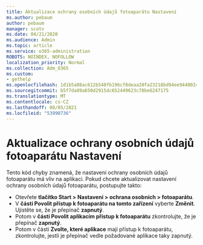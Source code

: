 ```yaml
---
title: Aktualizace ochrany osobních údajů fotoaparátu Nastavení
ms.author: pebaum
author: pebaum
manager: scotv
ms.date: 04/21/2020
ms.audience: Admin
ms.topic: article
ms.service: o365-administration
ROBOTS: NOINDEX, NOFOLLOW
localization_priority: Normal
ms.collection: Adm_O365
ms.custom:
- gethelp
ms.openlocfilehash: 1d1b5a08ac612b548fb196cf8deaa20fa23218bd94ee9440024d7b1b7561c7b1
ms.sourcegitcommit: b5f7da89a650d2915dc652449623c78be6247175
ms.translationtype: MT
ms.contentlocale: cs-CZ
ms.lasthandoff: 08/05/2021
ms.locfileid: "53990736"
---
```

# <a name="update-your-cameras-privacy-settings"></a>Aktualizace ochrany osobních údajů fotoaparátu Nastavení

Tento kód chyby znamená, že nastavení ochrany osobních údajů fotoaparátu má vliv na aplikaci. Pokud chcete aktualizovat nastavení ochrany osobních údajů fotoaparátu, postupujte takto:

- Otevřete **tlačítko Start > Nastavení > ochrana osobních > fotoaparátu**.
- V **části Povolit přístup k fotoaparátu na tomto zařízení** vyberte **Změnit**. Ujistěte se, že je přepínač **zapnutý**.
- Potom v **části Povolit aplikacím přístup k fotoaparátu** zkontrolujte, že je přepínač **zapnutý**.
- Potom v části **Zvolte, které aplikace** mají přístup k fotoaparátu, zkontrolujte, jestli je přepínač vedle požadované aplikace taky zapnutý.
